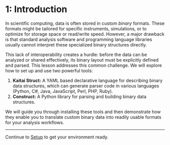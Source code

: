 # 1: Introduction
In scientific computing, data is often stored in custom *binary* formats. These formats might be tailored for specific instruments, simulations, or to optimize for storage space or read/write speed. However, a major drawback is that standard analysis software and programming language libraries usually cannot interpret these specialized binary structures directly.

This lack of interoperability creates a hurdle: before the data can be analyzed or shared effectively, its binary layout must be explicitly defined and parsed. This lesson addresses this common challenge. We will explore how to set up and use two powerful tools:

1.  **Kaitai Struct:** A YAML based declarative language for describing binary data structures, which can generate parser code in various languages (Python, C#, Java, JavaScript, Perl, PHP, Ruby).
2.  **Construct:** A Python library for parsing and building binary data structures.

We will guide you through installing these tools and then demonstrate how they enable you to translate custom binary data into readily usable formats for your analysis workflows.

---
Continue to [Setup](01_setup.md) to get your environment ready.